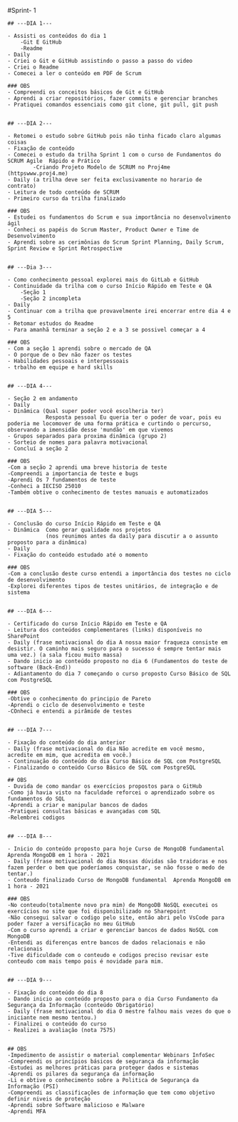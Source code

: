 #Sprint- 1

    ## ---DIA 1---

    - Assisti os conteúdos do dia 1 
        -Git E GitHub
        -Readme 
    - Daily
    - Criei o Git e GitHub assistindo o passo a passo do video
    - Criei o Readme
    - Comecei a ler o conteúdo em PDF de Scrum 

    ### OBS
    - Compreendi os conceitos básicos de Git e GitHub
    - Aprendi a criar repositórios, fazer commits e gerenciar branches
    - Pratiquei comandos essenciais como git clone, git pull, git push

    
    ## ---DIA 2---

    - Retomei o estudo sobre GitHub pois não tinha ficado claro algumas coisas
    - Fixação de conteúdo 
    - Comecei o estudo da trilha Sprint 1 com o curso de Fundamentos do SCRUM Agile  Rápido e Prático
            -Criando Projeto Modelo de SCRUM no Proj4me (httpswww.proj4.me)
    - Daily (a trilha deve ser feita exclusivamente no horario de contrato)
    - Leitura de todo conteúdo de SCRUM
    - Primeiro curso da trilha finalizado

    ### OBS
    - Estudei os fundamentos do Scrum e sua importância no desenvolvimento ágil
    - Conheci os papéis do Scrum Master, Product Owner e Time de Desenvolvimento
    - Aprendi sobre as cerimônias do Scrum Sprint Planning, Daily Scrum, Sprint Review e Sprint Retrospective
   
   
    ## ---Dia 3---

    - Como conhecimento pessoal explorei mais do GitLab e GitHub
    - Continuidade da trilha com o curso Início Rápido em Teste e QA
        -Seção 1 
        -Seção 2 incompleta
    - Daily 
    - Continuar com a trilha que provavelmente irei encerrar entre dia 4 e 5 
    - Retomar estudos do Readme
    - Para amanhã terminar a seção 2 e a 3 se possivel começar a 4

    ### OBS
    - Com a seção 1 aprendi sobre o mercado de QA
    - O porque de o Dev não fazer os testes
    - Habilidades pessoais e interpessoais 
    - trbalho em equipe e hard skills


    ## ---DIA 4---

    - Seção 2 em andamento 
    - Daily 
    - Dinâmica (Qual super poder você escolheria ter)
                Resposta pessoal Eu queria ter o poder de voar, pois eu poderia me locomover de uma forma prática e curtindo o percurso, observando a imensidão desse 'mundão' em que vivemos 
    - Grupos separados para proxima dinâmica (grupo 2) 
    - Sorteio de nomes para palavra motivacional 
    - Concluí a seção 2 

    ### OBS
    -Com a seção 2 aprendi uma breve historia de teste 
    -Compreendi a importancia de teste e bugs
    -Aprendi Os 7 fundamentos de teste 
    -Conheci a IECISO 25010 
    -Também obtive o conhecimento de testes manuais e automatizados


    ## ---DIA 5---

    - Conclusão do curso Início Rápido em Teste e QA
    - Dinâmica  Como gerar qualidade nos projetos
                (nos reunimos antes da daily para discutir a o assunto proposto para a dinâmica)
    - Daily
    - Fixação do conteúdo estudado até o momento 

    ### OBS
    -Com a conclusão deste curso entendi a importância dos testes no ciclo de desenvolvimento
    -Explorei diferentes tipos de testes unitários, de integração e de sistema


    ## ---DIA 6---

    - Certificado do curso Início Rápido em Teste e QA
    - Leitura dos conteúdos complementares (links) disponíveis no SharePoint 
    - Daily (frase motivacional do dia A nossa maior fraqueza consiste em desistir. O caminho mais seguro para o sucesso é sempre tentar mais uma vez.) (a sala ficou muito massa)
    - Dando inicio ao conteúdo proposto no dia 6 (Fundamentos do teste de software (Back-End))
    - Adiantamento do dia 7 começando o curso proposto Curso Básico de SQL com PostgreSQL

    ### OBS
    -Obtive o conhecimento do principio de Pareto 
    -Aprendi o ciclo de desenvolvimento e teste 
    -COnheci e entendi a pirâmide de testes 


    ## ---DIA 7---

    - Fixação do conteúdo do dia anterior
    - Daily (frase motivacional do dia Não acredite em você mesmo, acredite em mim, que acredita em você.)
    - Continuação do conteúdo do dia Curso Básico de SQL com PostgreSQL
    - Finalizando o conteúdo Curso Básico de SQL com PostgreSQL
    
    ## OBS
    - Duvida de como mandar os exercícios propostos para o GitHub
    -Como já havia visto na faculdade reforcei o aprendizado sobre os fundamentos do SQL
    -Aprendi a criar e manipular bancos de dados
    -Pratiquei consultas básicas e avançadas com SQL
    -Relembrei codigos

    
    ## ---DIA 8---

    - Inicio do conteúdo proposto para hoje Curso de MongoDB fundamental  Aprenda MongoDB em 1 hora - 2021
    - Daily (frase motivacional do dia Nossas dúvidas são traidoras e nos fazem perder o bem que poderíamos conquistar, se não fosse o medo de tentar.)
    - Conteudo finalizado Curso de MongoDB fundamental  Aprenda MongoDB em 1 hora - 2021
    
    ### OBS     
    -No conteudo(totalmente novo pra mim) de MongoDB NoSQL executei os exercícios no site que foi disponibilizado no Sharepoint
    -Não consegui salvar o codigo pelo site, então abri pelo VsCode para poder fazer a versificação no meu GitHub
    -Com o curso aprendi a criar e gerenciar bancos de dados NoSQL com MongoDB
    -Entendi as diferenças entre bancos de dados relacionais e não relacionais
    -Tive dificuldade com o conteudo e codigos preciso revisar este conteudo com mais tempo pois é novidade para mim.

    
    ## ---DIA 9---

    - Fixação do conteúdo do dia 8 
    - Dando inicio ao conteúdo proposto para o dia Curso Fundamento da Segurança da Informação (conteúdo Obrigatório)
    - Daily (frase motivacional do dia O mestre falhou mais vezes do que o iniciante nem mesmo tentou.)
    - Finalizei o conteúdo do curso 
    - Realizei a avaliação (nota 7575)


    ## OBS 
    -Impedimento de assistir o material complementar Webinars InfoSec
    -Compreendi os princípios básicos de segurança da informação
    -Estudei as melhores práticas para proteger dados e sistemas
    -Aprendi os pilares da segurança da informação 
    -Li e obtive o conhecimento sobre a Politica de Segurança da Informação (PSI)
    -Compreendi as classificações de informação que tem como objetivo definir niveis de proteção
    -Aprendi sobre Software malicioso e Malware
    -Aprendi MFA 